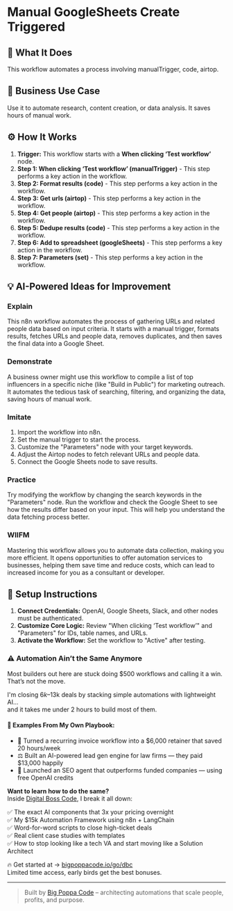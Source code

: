 # Manual GoogleSheets Create Triggered

## 🚀 What It Does
This workflow automates a process involving manualTrigger, code, airtop.

## 💼 Business Use Case
Use it to automate research, content creation, or data analysis. It saves hours of manual work.

## ⚙️ How It Works
1.  **Trigger:** This workflow starts with a **When clicking ‘Test workflow’** node.
2. **Step 1: When clicking ‘Test workflow’ (manualTrigger)** - This step performs a key action in the workflow.
3. **Step 2: Format results (code)** - This step performs a key action in the workflow.
4. **Step 3: Get urls (airtop)** - This step performs a key action in the workflow.
5. **Step 4: Get people (airtop)** - This step performs a key action in the workflow.
6. **Step 5: Dedupe results (code)** - This step performs a key action in the workflow.
7. **Step 6: Add to spreadsheet (googleSheets)** - This step performs a key action in the workflow.
8. **Step 7: Parameters (set)** - This step performs a key action in the workflow.

## 💡 AI-Powered Ideas for Improvement
### Explain
This n8n workflow automates the process of gathering URLs and related people data based on input criteria. It starts with a manual trigger, formats results, fetches URLs and people data, removes duplicates, and then saves the final data into a Google Sheet.

### Demonstrate
A business owner might use this workflow to compile a list of top influencers in a specific niche (like "Build in Public") for marketing outreach. It automates the tedious task of searching, filtering, and organizing the data, saving hours of manual work.

### Imitate
1. Import the workflow into n8n.
2. Set the manual trigger to start the process.
3. Customize the "Parameters" node with your target keywords.
4. Adjust the Airtop nodes to fetch relevant URLs and people data.
5. Connect the Google Sheets node to save results.

### Practice
Try modifying the workflow by changing the search keywords in the "Parameters" node. Run the workflow and check the Google Sheet to see how the results differ based on your input. This will help you understand the data fetching process better.

### WIIFM
Mastering this workflow allows you to automate data collection, making you more efficient. It opens opportunities to offer automation services to businesses, helping them save time and reduce costs, which can lead to increased income for you as a consultant or developer.

## 🔧 Setup Instructions
1. **Connect Credentials:** OpenAI, Google Sheets, Slack, and other nodes must be authenticated.
2. **Customize Core Logic:** Review "When clicking ‘Test workflow’" and "Parameters" for IDs, table names, and URLs.
3. **Activate the Workflow:** Set the workflow to "Active" after testing.

### ⚠️ Automation Ain’t the Same Anymore

Most builders out here are stuck doing $500 workflows and calling it a win.  
That’s not the move.  

I'm closing $6k–$13k deals by stacking simple automations with lightweight AI...  
and it takes me under 2 hours to build most of them.

#### 🧠 Examples From My Own Playbook:
- 🔁 Turned a recurring invoice workflow into a $6,000 retainer that saved 20 hours/week  
- ⚖️ Built an AI-powered lead gen engine for law firms — they paid $13,000 happily  
- 🚀 Launched an SEO agent that outperforms funded companies — using free OpenAI credits  

**Want to learn how to do the same?**  
Inside [Digital Boss Code](https://bigpoppacode.io/go/dbc), I break it all down:

✅ The exact AI components that 3x your pricing overnight  
✅ My $15k Automation Framework using n8n + LangChain  
✅ Word-for-word scripts to close high-ticket deals  
✅ Real client case studies with templates  
✅ How to stop looking like a tech VA and start moving like a Solution Architect  

🔥 Get started at → [bigpoppacode.io/go/dbc](https://bigpoppacode.io/go/dbc)  
Limited time access, early birds get the best bonuses.

---
> Built by [Big Poppa Code](https://bigpoppacode.io) – architecting automations that scale people, profits, and purpose.
